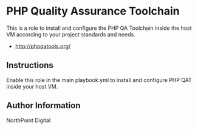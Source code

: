 # PHP Quality Assurance Toolchain

This is a role to install and configure the PHP QA Toolchain inside the host VM according to your project standards and needs.

* http://phpqatools.org/

## Instructions

Enable this role in the main playbook.yml to install and configure PHP QAT inside your host VM.

## Author Information

NorthPoint Digital
